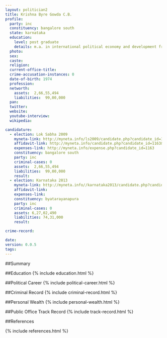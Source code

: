 ```yaml
---
layout: politician2
title: Krishna Byre Gowda C.B.
profile: 
  party: inc
  constituency: bangalore south
  state: karnataka
  education: 
    level: post graduate
    details: m.a. in international political economy and development from american university ,washington dc ,usa ,bbm; christ college bangalore university
  photo: 
  sex: 
  caste: 
  religion: 
  current-office-title: 
  crime-accusation-instances: 0
  date-of-birth: 1974
  profession: 
  networth: 
    assets:  2,66,55,494
    liabilities:  99,00,000
  pan: 
  twitter: 
  website: 
  youtube-interview: 
  wikipedia: 

candidature: 
  - election: Lok Sabha 2009
    myneta-link: http://myneta.info/ls2009/candidate.php?candidate_id=1163
    affidavit-link: http://myneta.info/candidate.php?candidate_id=1163&scan=original
    expenses-link: http://myneta.info/expense.php?candidate_id=1163
    constituency: bangalore south 
    party: inc
    criminal-cases: 0
    assets:  2,66,55,494
    liabilities:  99,00,000
    result:  
  - election: Karnataka 2013
    myneta-link: http://myneta.info//karnataka2013/candidate.php?candidate_id=200
    affidavit-link: 
    expenses-link: 
    constituency: byatarayanapura 
    party: inc
    criminal-cases: 0
    assets: 6,27,02,490
    liabilities: 74,31,000
    result:  

crime-record: 

date: 
version: 0.0.5
tags: 
---
```

##Summary


##Education
{% include education.html %}


##Political Career
{% include political-career.html %}


##Criminal Record
{% include criminal-record.html %}


##Personal Wealth
{% include personal-wealth.html %}


##Public Office Track Record
{% include track-record.html %}


##References


{% include references.html %}